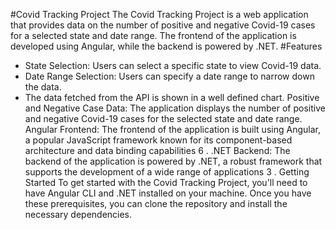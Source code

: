 #Covid Tracking Project
The Covid Tracking Project is a web application that provides data on the number of positive and negative Covid-19 cases for a selected state and date range. The frontend of the application is developed using Angular, while the backend is powered by .NET.
#Features
- State Selection: Users can select a specific state to view Covid-19 data.
- Date Range Selection: Users can specify a date range to narrow down the data.
- The data fetched from the API is shown in a well defined chart.
Positive and Negative Case Data: The application displays the number of positive and negative Covid-19 cases for the selected state and date range.
Angular Frontend: The frontend of the application is built using Angular, a popular JavaScript framework known for its component-based architecture and data binding capabilities
6
.
.NET Backend: The backend of the application is powered by .NET, a robust framework that supports the development of a wide range of applications
3
.
Getting Started
To get started with the Covid Tracking Project, you'll need to have Angular CLI and .NET installed on your machine. Once you have these prerequisites, you can clone the repository and install the necessary dependencies.
